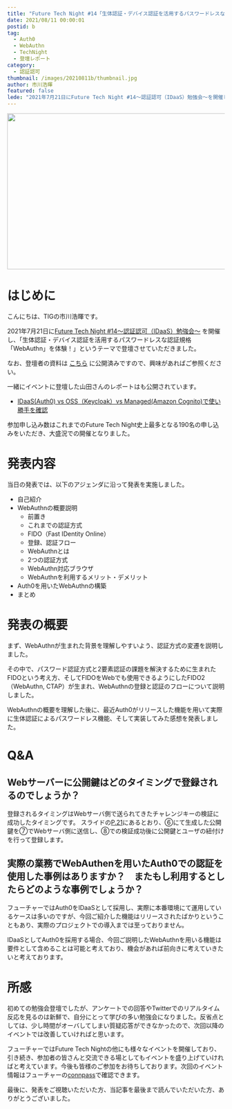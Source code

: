 ```yaml
---
title: "Future Tech Night #14「生体認証・デバイス認証を活用するパスワードレスな認証規格「WebAuthn」を体験！」"
date: 2021/08/11 00:00:01
postid: b
tag:
  - Auth0
  - WebAuthn
  - TechNight
  - 登壇レポート
category:
  - 認証認可
thumbnail: /images/20210811b/thumbnail.jpg
author: 市川浩暉
featured: false
lede: "2021年7月21日にFuture Tech Night #14～認証認可（IDaaS）勉強会～を開催し、「生体認証・デバイス認証を活用するパスワードレスな認証規格「WebAuthn」を体験！」というテーマで登壇させていただきました。"
---
```

<img src="/images/20210811b/key-3348307_640.jpg" alt="" title="MasterTuxによるPixabayからの画像" width="640" height="360" loading="">

# はじめに

こんにちは、TIGの市川浩暉です。

2021年7月21日に[Future Tech Night #14～認証認可（IDaaS）勉強会～](https://future.connpass.com/event/218520/) を開催し、「生体認証・デバイス認証を活用するパスワードレスな認証規格「WebAuthn」を体験！」というテーマで登壇させていただきました。

なお、登壇者の資料は [こちら](https://future.connpass.com/event/218520/presentation/) に公開済みですので、興味があればご参照ください。

一緒にイベントに登壇した山田さんのレポートはも公開されています。

* [IDaaS(Auth0) vs OSS（Keycloak）vs Managed(Amazon Cognito)で使い勝手を確認](/articles/20210812b/)

参加申し込み数はこれまでのFuture Tech Night史上最多となる190名の申し込みをいただき、大盛況での開催となりました。

# 発表内容

<script async class="speakerdeck-embed" data-id="29f23e7fea7f428c95401c17f52005f6" data-ratio="1.77777777777778" src="//speakerdeck.com/assets/embed.js"></script>

当日の発表では、以下のアジェンダに沿って発表を実施しました。

* 自己紹介
* WebAuthnの概要説明
  * 前置き
  * これまでの認証方式
  * FIDO（Fast IDentity Online）
  * 登録、認証フロー
  * WebAuthnとは
  * 2つの認証方式
  * WebAuthn対応ブラウザ
  * WebAuthnを利用するメリット・デメリット
* Auth0を用いたWebAuthnの構築
* まとめ

# 発表の概要

まず、WebAuthnが生まれた背景を理解しやすいよう、認証方式の変遷を説明しました。

その中で、パスワード認証方式と2要素認証の課題を解決するために生まれたFIDOという考え方、そしてFIDOをWebでも使用できるようにしたFIDO2（WebAuthn, CTAP）が生まれ、WebAuthnの登録と認証のフローについて説明しました。

WebAuthnの概要を理解した後に、最近Auth0がリリースした機能を用いて実際に生体認証によるパスワードレス機能、そして実装してみた感想を発表しました。

# Q&A

## Webサーバーに公開鍵はどのタイミングで登録されるのでしょうか？

登録されるタイミングはWebサーバ側で送られてきたチャレンジキーの検証に成功したタイミングです。
スライドの[P.21](https://speakerdeck.com/hichikawa1126/future-tech-night-14?slide=21)にあるとおり、⑥にて生成した公開鍵を⑦でWebサーバ側に送信し、⑧での検証成功後に公開鍵とユーザの紐付けを行って登録します。

## 実際の業務でWebAuthenを用いたAuth0での認証を使用した事例はありますか？　またもし利用するとしたらどのような事例でしょうか？

フューチャーではAuth0をIDaaSとして採用し、実際に本番環境にて運用しているケースは多いのですが、今回ご紹介した機能はリリースされたばかりということもあり、実際のプロジェクトでの導入までは至っておりません。

IDaaSとしてAuth0を採用する場合、今回ご説明したWebAuthnを用いる機能は要件として含めることは可能と考えており、機会があれば前向きに考えていきたいと考えております。


# 所感

初めての勉強会登壇でしたが、アンケートでの回答やTwitterでのリアルタイム反応を見るのは新鮮で、自分にとって学びの多い勉強会になりました。反省点としては、少し時間がオーバしてしまい質疑応答ができなかったので、次回以降のイベントでは改善していければと思います。

フューチャーではFuture Tech Nightの他にも様々なイベントを開催しており、引き続き、参加者の皆さんと交流できる場としてもイベントを盛り上げていければと考えています。今後も皆様のご参加をお待ちしております。次回のイベント情報はフューチャーの[connpass](https://future.connpass.com/)で確認できます。

最後に、発表をご視聴いただいた方、当記事を最後まで読んでいただいた方、ありがとうございました。
